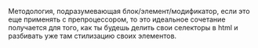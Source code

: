 Методология, подразумевающая блок/элемент/модификатор, если это еще применять с препроцессором, то это идеальное сочетание получается для того, как ты будешь делить свои селекторы в html и разбивать уже там стилизацию своих элементов. 

